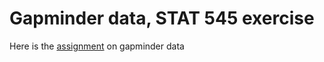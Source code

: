 # Gapminder data, STAT 545 exercise

Here is the [assignment](http://stat545.com/Classroom/notes/cm005-exercise.nb.html#) on gapminder data